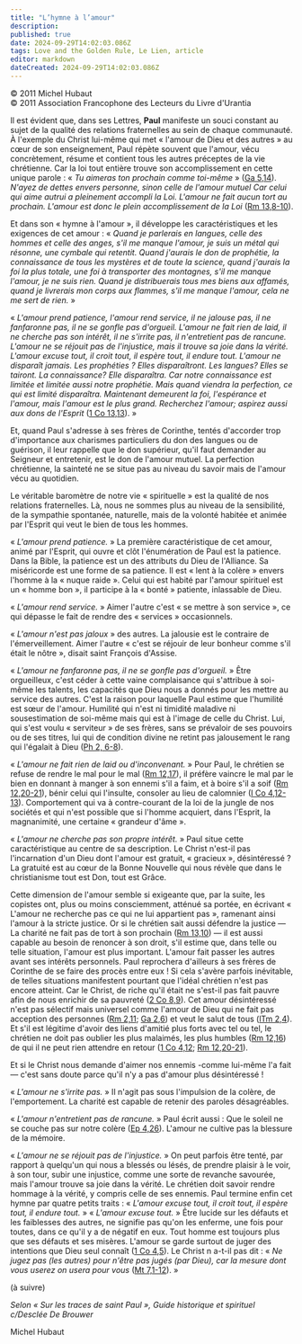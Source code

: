 ```yaml
---
title: "L’hymne à l’amour"
description: 
published: true
date: 2024-09-29T14:02:03.086Z
tags: Love and the Golden Rule, Le Lien, article
editor: markdown
dateCreated: 2024-09-29T14:02:03.086Z
---
```


<p class="v-card v-sheet theme--light grey lighten-3 px-2">© 2011 Michel Hubaut<br>© 2011 Association Francophone des Lecteurs du Livre d'Urantia</p>

Il est évident que, dans ses Lettres, **Paul** manifeste un souci constant au sujet de la qualité des relations fraternelles au sein de chaque communauté. À l'exemple du Christ lui-même qui met « l'amour de Dieu et des autres » au cœur de son enseignement, Paul répète souvent que l'amour, vécu concrètement, résume et contient tous les autres préceptes de la vie chrétienne. Car la loi tout entière trouve son accomplissement en cette unique parole : « _Tu aimeras ton prochain comme toi-même_ » ([Ga 5,14](/fr/Bible/Galatians/5#v14)). _N'ayez de dettes envers personne, sinon celle de l'amour mutuel Car celui qui aime autrui a pleinement accompli la Loi. L'amour ne fait aucun tort au prochain. L'amour est donc le plein accomplissement de la Loi_ ([Rm 13,8-10](/fr/Bible/Romans/1#v8)).

Et dans son « hymne à l'amour », il développe les caractéristiques et les exigences de cet amour : « _Quand je parlerais en langues, celle des hommes et celle des anges, s'il me manque l'amour, je suis un métal qui résonne, une cymbale qui retentit. Quand j'aurais le don de prophétie, la connaissance de tous les mystères et de toute la science, quand j'aurais la foi la plus totale, une foi à transporter des montagnes, s'il me manque l'amour, je ne suis rien. Quand je distribuerais tous mes biens aux affamés, quand je livrerais mon corps aux flammes, s'il me manque l'amour, cela ne me sert de rien._ »

« _L'amour prend patience, l'amour rend service, il ne jalouse pas, il ne fanfaronne pas, il ne se gonfle pas d'orgueil. L'amour ne fait rien de laid, il ne cherche pas son intérêt, il ne s'irrite pas, il n'entretient pas de rancune. L'amour ne se réjouit pas de l'injustice, mais il trouve sa joie dans la vérité. L'amour excuse tout, il croit tout, il espère tout, il endure tout. L'amour ne disparaît jamais. Les prophéties ? Elles disparaîtront. Les langues? Elles se tairont. La connaissance? Elle disparaîtra. Car notre connaissance est limitée et limitée aussi notre prophétie. Mais quand viendra la perfection, ce qui est limité disparaîtra. Maintenant demeurent la foi, l'espérance et l'amour, mais l'amour est le plus grand. Recherchez l'amour; aspirez aussi aux dons de l'Esprit_ ([1 Co 13,13](/fr/Bible/1_Corinthians/13#v13)). »

Et, quand Paul s'adresse à ses frères de Corinthe, tentés d'accorder trop d'importance aux charismes particuliers du don des langues ou de guérison, il leur rappelle que le don supérieur, qu'il faut demander au Seigneur et entretenir, est le don de l'amour mutuel. La perfection chrétienne, la sainteté ne se situe pas au niveau du savoir mais de l'amour vécu au quotidien.

Le véritable baromètre de notre vie « spirituelle » est la qualité de nos relations fraternelles. Là, nous ne sommes plus au niveau de la sensibilité, de la sympathie spontanée, naturelle, mais de la volonté habitée et animée par l'Esprit qui veut le bien de tous les hommes.

« _L'amour prend patience._ » La première caractéristique de cet amour, animé par l'Esprit, qui ouvre et clôt l'énumération de Paul est la patience. Dans la Bible, la patience est un des attributs du Dieu de l'Alliance. Sa miséricorde est une forme de sa patience. Il est « lent à la colère » envers l'homme à la « nuque raide ». Celui qui est habité par l'amour spirituel est un « homme bon », il participe à la « bonté » patiente, inlassable de Dieu.

« _L'amour rend service._ » Aimer l'autre c'est « se mettre à son service », ce qui dépasse le fait de rendre des « services » occasionnels.

« _L'amour n'est pas jaloux_ » des autres. La jalousie est le contraire de l'émerveillement. Aimer l'autre « c'est se réjouir de leur bonheur comme s'il était le nôtre », disait saint François d'Assise.

« _L'amour ne fanfaronne pas, il ne se gonfle pas d'orgueil._ » Être orgueilleux, c'est céder à cette vaine complaisance qui s'attribue à soi-même les talents, les capacités que Dieu nous a donnés pour les mettre au service des autres. C'est la raison pour laquelle Paul estime que l'humilité est sœur de l'amour. Humilité qui n'est ni timidité maladive ni sousestimation de soi-même mais qui est à l'image de celle du Christ. Lui, qui s'est voulu « serviteur » de ses frères, sans se prévaloir de ses pouvoirs ou de ses titres, lui qui de condition divine ne retint pas jalousement le rang qui l'égalait à Dieu ([Ph 2, 6-8](/fr/Bible/Philippians/2#v6)).

« _L'amour ne fait rien de laid ou d'inconvenant._ » Pour Paul, le chrétien se refuse de rendre le mal pour le mal ([Rm 12,17](/fr/Bible/Romans/12#v17)), il préfère vaincre le mal par le bien en donnant à manger à son ennemi s'il a faim, et à boire s'il a soif ([Rm 12,20-21](/fr/Bible/Romans/12#v20)), bénir celui qui l'insulte, consoler au lieu de calomnier ([I Co 4,12-13](/fr/Bible/1_Corinthians/4#v12)). Comportement qui va à contre-courant de la loi de la jungle de nos sociétés et qui n'est possible que si l'homme acquiert, dans l'Esprit, la magnanimité, une certaine « grandeur d'âme ».

« _L'amour ne cherche pas son propre intérêt._ » Paul situe cette caractéristique au centre de sa description. Le Christ n'est-il pas l'incarnation d'un Dieu dont l'amour est gratuit, « gracieux », désintéressé ? La gratuité est au cœur de la Bonne Nouvelle qui nous révèle que dans le christianisme tout est Don, tout est Grâce.

Cette dimension de l'amour semble si exigeante que, par la suite, les copistes ont, plus ou moins consciemment, atténué sa portée, en écrivant « L'amour ne recherche pas ce qui ne lui appartient pas », ramenant ainsi l'amour à la stricte justice. Or si le chrétien sait aussi défendre la justice — La charité ne fait pas de tort à son prochain ([Rm 13,10](/fr/Bible/Romans/13#v10)) — il est aussi capable au besoin de renoncer à son droit, s'il estime que, dans telle ou telle situation, l'amour est plus important. L'amour fait passer les autres avant ses intérêts personnels. Paul reprochera d'ailleurs à ses frères de Corinthe de se faire des procès entre eux ! Si cela s'avère parfois inévitable, de telles situations manifestent pourtant que l'idéal chrétien n'est pas encore atteint. Car le Christ, de riche qu'il était ne s'est-il pas fait pauvre afin de nous enrichir de sa pauvreté ([2 Co 8,9](/fr/Bible/2_Corinthians/8#v9)). Cet amour désintéressé n'est pas sélectif mais universel comme l'amour de Dieu qui ne fait pas acception des personnes ([Rm 2,11](/fr/Bible/Romans/2#v11); [Ga 2,6](/fr/Bible/Galatians/2#v6)) et veut le salut de tous ([lTm 2,4](/fr/Bible/1_Timothy/2#v4)). Et s'il est légitime d'avoir des liens d'amitié plus forts avec tel ou tel, le chrétien ne doit pas oublier les plus malaimés, les plus humbles ([Rm 12,16](/fr/Bible/Romans/12#v16)) de qui il ne peut rien attendre en retour ([1 Co 4,12](/fr/Bible/1_Corinthians/4#v12); [Rm 12,20-21](/fr/Bible/Romans/12#v20)).

Et si le Christ nous demande d'aimer nos ennemis -comme lui-même l'a fait — c'est sans doute parce qu'il n'y a pas d'amour plus désintéressé !

« _L'amour ne s'irrite pas._ » Il n'agit pas sous l'impulsion de la colère, de l'emportement. La charité est capable de retenir des paroles désagréables.

« _L'amour n'entretient pas de rancune._ » Paul écrit aussi : Que le soleil ne se couche pas sur notre colère ([Ep 4,26](/fr/Bible/Ephesians/4#v26)). L'amour ne cultive pas la blessure de la mémoire.

« _L'amour ne se réjouit pas de l'injustice._ » On peut parfois être tenté, par rapport à quelqu'un qui nous a blessés ou lésés, de prendre plaisir à le voir, à son tour, subir une injustice, comme une sorte de revanche savourée, mais l'amour trouve sa joie dans la vérité. Le chrétien doit savoir rendre hommage à la vérité, y compris celle de ses ennemis. Paul termine enfin cet hymne par quatre petits traits : « _L'amour excuse tout, il croit tout, il espère tout, il endure tout._ » « _L'amour excuse tout._ » Être lucide sur les défauts et les faiblesses des autres, ne signifie pas qu'on les enferme, une fois pour toutes, dans ce qu'il y a de négatif en eux. Tout homme est toujours plus que ses défauts et ses misères. L'amour se garde surtout de juger des intentions que Dieu seul connaît ([1 Co 4,5](/fr/Bible/1_Corinthians/4#v5)). Le Christ n a-t-il pas dit : « _Ne jugez pas (les autres) pour n'être pas jugés (par Dieu), car la mesure dont vous userez on usera pour vous_ ([Mt 7,1-12](/fr/Bible/Matthew/7#v1)). » 

(à suivre)

_Selon « Sur les traces de saint Paul », Guide historique et spirituel c/Desclée De Brouwer_

Michel Hubaut